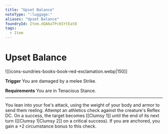 ```yaml
---
title: "Upset Balance"
noteType: ":luggage:"
aliases: "Upset Balance"
foundryId: Item.dQA6aTPc6SYtEatD
tags:
  - Item
---
```


# Upset Balance
![[icons-sundries-books-book-red-exclamation.webp|150]]

**Trigger** You are damaged by a melee Strike.

**Requirements** You are in Tenacious Stance.

* * *

You lean into your foe's attack, using the weight of your body and armor to send them reeling. Attempt an athletics check against the creature's Reflex DC. On a success, the target becomes [[Clumsy 1]] until the end of its next turn ([[Clumsy 1|Clumsy 2]] on a critical success). If you are anchored, you gain a +2 circumstance bonus to this check.
